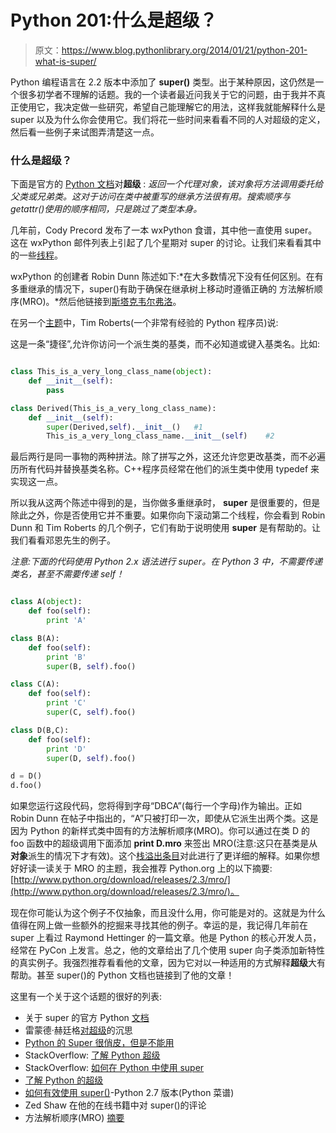 # Python 201:什么是超级？

> 原文：<https://www.blog.pythonlibrary.org/2014/01/21/python-201-what-is-super/>

Python 编程语言在 2.2 版本中添加了 **super()** 类型。出于某种原因，这仍然是一个很多初学者不理解的话题。我的一个读者最近问我关于它的问题，由于我并不真正使用它，我决定做一些研究，希望自己能理解它的用法，这样我就能解释什么是 super 以及为什么你会使用它。我们将花一些时间来看看不同的人对超级的定义，然后看一些例子来试图弄清楚这一点。

### 什么是超级？

下面是官方的 [Python 文档](http://docs.python.org/2/library/functions.html#super)对**超级** : *返回一个代理对象，该对象将方法调用委托给父类或兄弟类。这对于访问在类中被重写的继承方法很有用。搜索顺序与 getattr()使用的顺序相同，只是跳过了类型本身。*

几年前，Cody Precord 发布了一本 wxPython 食谱，其中他一直使用 super。这在 wxPython 邮件列表上引起了几个星期对 super 的讨论。让我们来看看其中的一些[线程](https://groups.google.com/forum/?hl=en&fromgroups=#!topic/wxpython-users/-YYLRZ9NvFs)。

wxPython 的创建者 Robin Dunn 陈述如下:*在大多数情况下没有任何区别。在有多重继承的情况下，super()有助于确保在继承树上移动时遵循正确的
方法解析顺序(MRO)。*然后他链接到[斯塔克韦尔弗洛](http://stackoverflow.com/questions/576169/understanding-python-super)。

在另一个[主题](http://wxpython-users.1045709.n5.nabble.com/Super-object-usage-explanation-td3408498.html)中，Tim Roberts(一个非常有经验的 Python 程序员)说:

这是一条“捷径”,允许你访问一个派生类的基类，而不必知道或键入基类名。比如:

```py

class This_is_a_very_long_class_name(object):
    def __init__(self):
        pass

class Derived(This_is_a_very_long_class_name):
    def __init__(self):
        super(Derived,self).__init__()   #1
        This_is_a_very_long_class_name.__init__(self)    #2

```

最后两行是同一事物的两种拼法。除了拼写之外，这还允许您更改基类，而不必遍历所有代码并替换基类名称。C++程序员经常在他们的派生类中使用 typedef 来实现这一点。

所以我从这两个陈述中得到的是，当你做多重继承时， **super** 是很重要的，但是除此之外，你是否使用它并不重要。如果你向下滚动第二个线程，你会看到 Robin Dunn 和 Tim Roberts 的几个例子，它们有助于说明使用 **super** 是有帮助的。让我们看看邓恩先生的例子。

*注意:下面的代码使用 Python 2.x 语法进行 super。在 Python 3 中，不需要传递类名，甚至不需要传递 self！*

```py

class A(object):
    def foo(self):
        print 'A'

class B(A):
    def foo(self):
        print 'B'
        super(B, self).foo()

class C(A):
    def foo(self):
        print 'C'
        super(C, self).foo()

class D(B,C):
    def foo(self):
        print 'D'
        super(D, self).foo()

d = D()
d.foo() 

```

如果您运行这段代码，您将得到字母“DBCA”(每行一个字母)作为输出。正如 Robin Dunn 在帖子中指出的，“A”只被打印一次，即使从它派生出两个类。这是因为 Python 的新样式类中固有的方法解析顺序(MRO)。你可以通过在类 D 的 foo 函数中的超级调用下面添加 **print D.__mro__** 来签出 MRO(注意:这只在基类是从**对象**派生的情况下才有效)。这个[栈溢出条目](http://stackoverflow.com/a/1848647/393194)对此进行了更详细的解释。如果你想好好读一读关于 MRO 的主题，我会推荐 Python.org 上的以下摘要:[http://www.python.org/download/releases/2.3/mro/](http://www.python.org/download/releases/2.3/mro/)。

现在你可能认为这个例子不仅抽象，而且没什么用，你可能是对的。这就是为什么值得在网上做一些额外的挖掘来寻找其他的例子。幸运的是，我记得几年前在 super 上看过 Raymond Hettinger 的一篇文章。他是 Python 的核心开发人员，经常在 PyCon 上发言。总之，他的文章给出了几个使用 super 向子类添加新特性的真实例子。我强烈推荐看看他的文章，因为它对以一种适用的方式解释**超级**大有帮助。甚至 super()的 Python 文档也链接到了他的文章！

这里有一个关于这个话题的很好的列表:

*   关于 super 的官方 Python [文档](http://docs.python.org/2/library/functions.html#super)
*   雷蒙德·赫廷格[对超级](http://rhettinger.wordpress.com/2011/05/26/super-considered-super/)的沉思
*   [Python 的 Super 很俏皮，但是不能用](http://docs.python.org/2/library/functions.html)
*   StackOverflow: [了解 Python 超级](http://stackoverflow.com/questions/576169/understanding-python-super)
*   StackOverflow: [如何在 Python 中使用 super](http://stackoverflow.com/questions/222877/how-to-use-super-in-python)
*   [了解 Python 的超级](http://blog.timvalenta.com/2009/02/understanding-pythons-super/)
*   [如何有效使用 super()](http://code.activestate.com/recipes/577721-how-to-use-super-effectively-python-27-version/)-Python 2.7 版本(Python 菜谱)
*   Zed Shaw 在他的在线书籍中对 super()的评论
*   方法解析顺序(MRO) [摘要](http://www.python.org/download/releases/2.3/mro/)